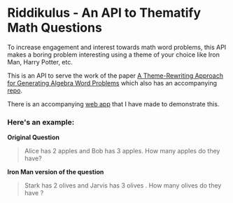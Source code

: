 # Riddikulus - An API to Thematify Math Questions

To increase engagement and interest towards math word problems, this API makes a boring problem interesting
using a theme of your choice like Iron Man, Harry Potter, etc.

This is an API to serve the work of the paper [A Theme-Rewriting Approach for Generating Algebra Word Problems](https://arxiv.org/abs/1610.06210) which also has an accompanying [repo](https://gitlab.cs.washington.edu/kedzior/Rewriter).

There is an accompanying [web app](https://github.com/13point5/Riddikulus-Web-App) that I have made to demonstrate this.

### Here's an example:

**Original Question**

> Alice has 2 apples and Bob has 3 apples. How many apples do they have?

**Iron Man version of the question**

> Stark has 2 olives and Jarvis has 3 olives . How many olives do they have ?
